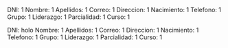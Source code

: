 DNI: 1
Nombre: 1
Apellidos: 1
Correo: 1
Direccion: 1
Nacimiento: 1
Telefono: 1
Grupo: 1
Liderazgo: 1
Parcialidad: 1
Curso: 1

DNI: holo
Nombre: 1
Apellidos: 1
Correo: 1
Direccion: 1
Nacimiento: 1
Telefono: 1
Grupo: 1
Liderazgo: 1
Parcialidad: 1
Curso: 1

